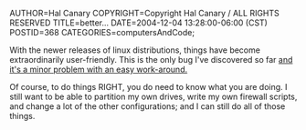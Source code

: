 AUTHOR=Hal Canary
COPYRIGHT=Copyright Hal Canary / ALL RIGHTS RESERVED
TITLE=better...
DATE=2004-12-04 13:28:00-06:00 (CST)
POSTID=368
CATEGORIES=computersAndCode;

With the newer releases of linux distributions, things have become extraordinarily user-friendly. This is the only bug I've discovered so far [and it's a minor problem with an easy work-around.](https://bugzilla.redhat.com/bugzilla/show_bug.cgi?id=141043)

Of course, to do things RIGHT, you do need to know what you are doing. I still want to be able to partition my own drives, write my own firewall scripts, and change a lot of the other configurations; and I can still do all of those things.

